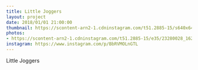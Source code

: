 ```yaml
---
title: Little Joggers
layout: project
date: 2018/01/01 21:00:00
thumbnail: https://scontent-arn2-1.cdninstagram.com/t51.2885-15/s640x640/sh0.08/e35/23280028_1625017660910534_6188635646869897216_n.jpg
photos:
- https://scontent-arn2-1.cdninstagram.com/t51.2885-15/e35/23280028_1625017660910534_6188635646869897216_n.jpg
instagram: https://www.instagram.com/p/BbRVMOLnGTL
---
```


Little Joggers

